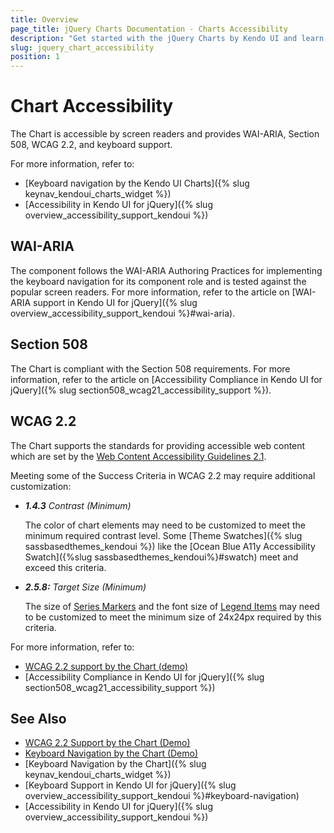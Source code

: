 ```yaml
---
title: Overview
page_title: jQuery Charts Documentation - Charts Accessibility
description: "Get started with the jQuery Charts by Kendo UI and learn about its accessibility support for WAI-ARIA, Section 508, and WCAG 2.2."
slug: jquery_chart_accessibility
position: 1
---
```


# Chart Accessibility

The Chart is accessible by screen readers and provides WAI-ARIA, Section 508, WCAG 2.2, and keyboard support.

For more information, refer to:
* [Keyboard navigation by the Kendo UI Charts]({% slug keynav_kendoui_charts_widget %})
* [Accessibility in Kendo UI for jQuery]({% slug overview_accessibility_support_kendoui %})

## WAI-ARIA

The component follows the WAI-ARIA Authoring Practices for implementing the keyboard navigation for its component role and is tested against the popular screen readers. For more information, refer to the article on [WAI-ARIA support in Kendo UI for jQuery]({% slug overview_accessibility_support_kendoui %}#wai-aria).

## Section 508

The Chart is compliant with the Section 508 requirements. For more information, refer to the article on [Accessibility Compliance in Kendo UI for jQuery]({% slug section508_wcag21_accessibility_support %}).

## WCAG 2.2

The Chart supports the standards for providing accessible web content which are set by the [Web Content Accessibility Guidelines 2.1](https://www.w3.org/TR/WCAG/).

Meeting some of the Success Criteria in WCAG 2.2 may require additional customization:
* ***1.4.3** Contrast (Minimum)*

  The color of chart elements may need to be customized to meet the minimum required contrast level. Some [Theme Swatches]({% slug sassbasedthemes_kendoui %}) like the [Ocean Blue A11y Accessibility Swatch]({%slug sassbasedthemes_kendoui%}#swatch) meet and exceed this criteria.
* ***2.5.8:** Target Size (Minimum)*

  The size of [Series Markers](https://docs.telerik.com/kendo-ui/api/javascript/dataviz/ui/chart/configuration/series.markers) and the font size of [Legend Items](https://docs.telerik.com/kendo-ui/api/javascript/dataviz/ui/chart/configuration/legend.item) may need to be customized to meet the minimum size of 24x24px required by this criteria.

For more information, refer to:
* [WCAG 2.2 support by the Chart (demo)](https://demos.telerik.com/kendo-ui/charts/index)
* [Accessibility Compliance in Kendo UI for jQuery]({% slug section508_wcag21_accessibility_support %})

## See Also

* [WCAG 2.2 Support by the Chart (Demo)](https://demos.telerik.com/kendo-ui/charts/index)
* [Keyboard Navigation by the Chart (Demo)](https://demos.telerik.com/kendo-ui/charts/navigation.html)
* [Keyboard Navigation by the Chart]({% slug keynav_kendoui_charts_widget %})
* [Keyboard Support in Kendo UI for jQuery]({% slug overview_accessibility_support_kendoui %}#keyboard-navigation)
* [Accessibility in Kendo UI for jQuery]({% slug overview_accessibility_support_kendoui %})
